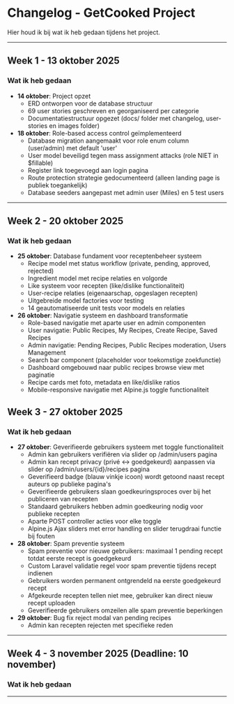 # Changelog - GetCooked Project

Hier houd ik bij wat ik heb gedaan tijdens het project.

---

## Week 1 - 13 oktober 2025

### Wat ik heb gedaan
- **14 oktober**: Project opzet
  - ERD ontworpen voor de database structuur
  - 69 user stories geschreven en georganiseerd per categorie
  - Documentatiestructuur opgezet (docs/ folder met changelog, user-stories en images folder)
- **18 oktober**: Role-based access control geïmplementeerd
  - Database migration aangemaakt voor role enum column (user/admin) met default 'user'
  - User model beveiligd tegen mass assignment attacks (role NIET in $fillable)
  - Register link toegevoegd aan login pagina
  - Route protection strategie gedocumenteerd (alleen landing page is publiek toegankelijk)
  - Database seeders aangepast met admin user (Miles) en 5 test users

---


## Week 2 - 20 oktober 2025

### Wat ik heb gedaan
- **25 oktober**: Database fundament voor receptenbeheer systeem
  - Recipe model met status workflow (private, pending, approved, rejected)
  - Ingredient model met recipe relaties en volgorde
  - Like systeem voor recepten (like/dislike functionaliteit)
  - User-recipe relaties (eigenaarschap, opgeslagen recepten)
  - Uitgebreide model factories voor testing
  - 14 geautomatiseerde unit tests voor models en relaties
- **26 oktober**: Navigatie systeem en dashboard transformatie
    - Role-based navigatie met aparte user en admin componenten
    - User navigatie: Public Recipes, My Recipes, Create Recipe, Saved Recipes
    - Admin navigatie: Pending Recipes, Public Recipes moderation, Users Management
    - Search bar component (placeholder voor toekomstige zoekfunctie)
    - Dashboard omgebouwd naar public recipes browse view met paginatie
    - Recipe cards met foto, metadata en like/dislike ratios
    - Mobile-responsive navigatie met Alpine.js toggle functionaliteit

## Week 3 - 27 oktober 2025

### Wat ik heb gedaan
- **27 oktober**: Geverifieerde gebruikers systeem met toggle functionaliteit
    - Admin kan gebruikers verifiëren via slider op /admin/users pagina
    - Admin kan recept privacy (privé <-> goedgekeurd) aanpassen via slider op /admin/users/{id}/recipes pagina
    - Geverifieerd badge (blauw vinkje icoon) wordt getoond naast recept auteurs op publieke pagina's
    - Geverifieerde gebruikers slaan goedkeuringsproces over bij het publiceren van recepten
    - Standaard gebruikers hebben admin goedkeuring nodig voor publieke recepten
    - Aparte POST controller acties voor elke toggle
    - Alpine.js Ajax sliders met error handling en slider terugdraai functie bij fouten
- **28 oktober**: Spam preventie systeem
    - Spam preventie voor nieuwe gebruikers: maximaal 1 pending recept totdat eerste recept is goedgekeurd
    - Custom Laravel validatie regel voor spam preventie tijdens recept indienen
    - Gebruikers worden permanent ontgrendeld na eerste goedgekeurd recept
    - Afgekeurde recepten tellen niet mee, gebruiker kan direct nieuw recept uploaden
    - Geverifieerde gebruikers omzeilen alle spam preventie beperkingen
- **29 oktober**: Bug fix reject modal van pending recipes
    - Admin kan recepten rejecten met specifieke reden
---

## Week 4 - 3 november 2025 (Deadline: 10 november)

### Wat ik heb gedaan


---
